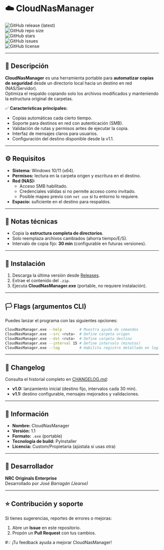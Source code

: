 # ☁️ CloudNasManager

![GitHub release (latest)](https://img.shields.io/github/v/release/jearseco/CloudNasManager?style=for-the-badge)  
![GitHub repo size](https://img.shields.io/github/repo-size/jearseco/CloudNasManager?style=for-the-badge)  
![GitHub stars](https://img.shields.io/github/stars/jearseco/CloudNasManager?style=for-the-badge)  
![GitHub issues](https://img.shields.io/github/issues/jearseco/CloudNasManager?style=for-the-badge)  
![GitHub license](https://img.shields.io/github/license/jearseco/CloudNasManager?style=for-the-badge)

---

## 📌 Descripción

**CloudNasManager** es una herramienta portable para **automatizar copias de seguridad** desde un directorio local hacia un destino en red (NAS/Servidor).  
Optimiza el respaldo copiando solo los archivos modificados y manteniendo la estructura original de carpetas.  

✅ **Características principales:**
- Copias automáticas cada cierto tiempo.  
- Soporte para destinos en red con autenticación (SMB).  
- Validación de rutas y permisos antes de ejecutar la copia.  
- Interfaz de mensajes claros para usuarios.  
- Configuración del destino disponible desde la v1.1.  

---

## ⚙️ Requisitos

- **Sistema:** Windows 10/11 (x64).  
- **Permisos:** lectura en la carpeta origen y escritura en el destino.  
- **Red (NAS):**
  - Acceso SMB habilitado.  
  - Credenciales válidas si no permite acceso como invitado.  
  - Posible mapeo previo con `net use` si tu entorno lo requiere.  
- **Espacio:** suficiente en el destino para respaldos.  

---

## 🧩 Notas técnicas

- Copia la **estructura completa de directorios**.  
- Solo reemplaza archivos cambiados (ahorra tiempo/E/S).  
- Intervalo de copia fijo: **30 min** (configurable en futuras versiones).  

---

## 🚀 Instalación

1. Descarga la última versión desde [Releases](../../releases).  
2. Extrae el contenido del `.zip`.  
3. Ejecuta **CloudNasManager.exe** (portable, no requiere instalación).  

---

## 🏳️ Flags (argumentos CLI)

Puedes lanzar el programa con las siguientes opciones:  

```bash
CloudNasManager.exe --help        # Muestra ayuda de comandos
CloudNasManager.exe --src <ruta>  # Define carpeta origen
CloudNasManager.exe --dst <ruta>  # Define carpeta destino
CloudNasManager.exe --interval 15 # Define intervalo (minutos)
CloudNasManager.exe --log         # Habilita registro detallado en log.txt

```
---
## 🧾 Changelog

Consulta el historial completo en [CHANGELOG.md](./Old-Version/README.md):

- **v1.0:** lanzamiento inicial (destino fijo, intervalos cada 30 min).  
- **v1.1:** destino configurable, mensajes mejorados y validaciones.

---

## 📄 Información

- **Nombre:** CloudNasManager  
- **Versión:** 1.1  
- **Formato:** `.exe` (portable)  
- **Tecnología de build:** PyInstaller  
- **Licencia:** Custom/Propietaria (ajústala si usas otra)  

---

## 👤 Desarrollador

**NRC Originals Enterprise**  
Desarrollado por *José Barragán (Jearse)*  

---

## ⭐ Contribución y soporte

Si tienes sugerencias, reportes de errores o mejoras:  
1. Abre un **Issue** en este repositorio.  
2. Propón un **Pull Request** con tus cambios.  

#💡 ¡Tu feedback ayuda a mejorar CloudNasManager!
